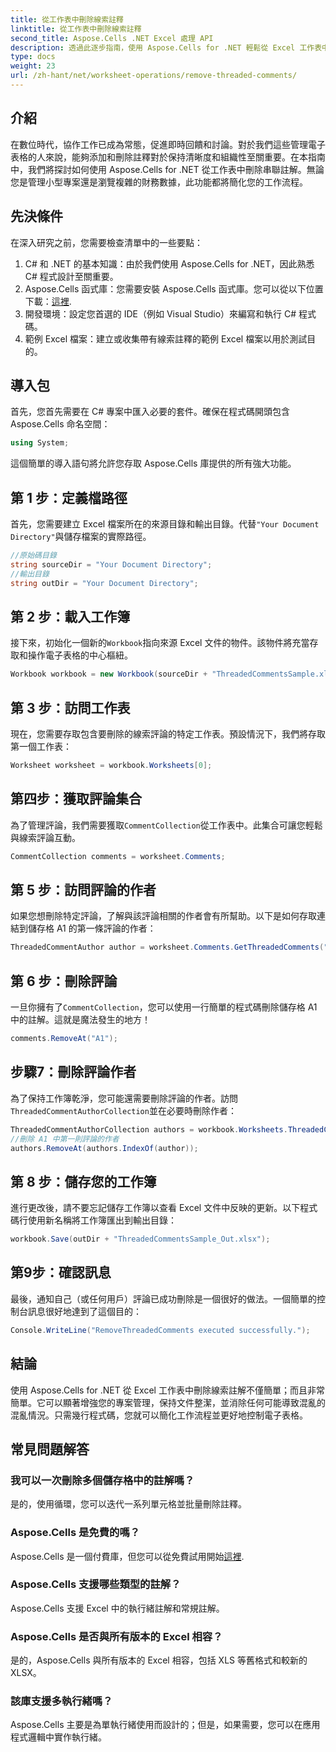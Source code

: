 ```yaml
---
title: 從工作表中刪除線索註釋
linktitle: 從工作表中刪除線索註釋
second_title: Aspose.Cells .NET Excel 處理 API
description: 透過此逐步指南，使用 Aspose.Cells for .NET 輕鬆從 Excel 工作表中刪除串聯註解。簡化您的 Excel 管理。
type: docs
weight: 23
url: /zh-hant/net/worksheet-operations/remove-threaded-comments/
---
```

## 介紹
在數位時代，協作工作已成為常態，促進即時回饋和討論。對於我們這些管理電子表格的人來說，能夠添加和刪除註釋對於保持清晰度和組織性至關重要。在本指南中，我們將探討如何使用 Aspose.Cells for .NET 從工作表中刪除串聯註解。無論您是管理小型專案還是瀏覽複雜的財務數據，此功能都將簡化您的工作流程。
## 先決條件
在深入研究之前，您需要檢查清單中的一些要點：
1. C# 和 .NET 的基本知識：由於我們使用 Aspose.Cells for .NET，因此熟悉 C# 程式設計至關重要。
2.  Aspose.Cells 函式庫：您需要安裝 Aspose.Cells 函式庫。您可以從以下位置下載：[這裡](https://releases.aspose.com/cells/net/).
3. 開發環境：設定您首選的 IDE（例如 Visual Studio）來編寫和執行 C# 程式碼。
4. 範例 Excel 檔案：建立或收集帶有線索註釋的範例 Excel 檔案以用於測試目的。
## 導入包
首先，您首先需要在 C# 專案中匯入必要的套件。確保在程式碼開頭包含 Aspose.Cells 命名空間：
```csharp
using System;
```
這個簡單的導入語句將允許您存取 Aspose.Cells 庫提供的所有強大功能。
## 第 1 步：定義檔路徑
首先，您需要建立 Excel 檔案所在的來源目錄和輸出目錄。代替`"Your Document Directory"`與儲存檔案的實際路徑。
```csharp
//原始碼目錄
string sourceDir = "Your Document Directory";
//輸出目錄
string outDir = "Your Document Directory";
```
## 第 2 步：載入工作簿
接下來，初始化一個新的`Workbook`指向來源 Excel 文件的物件。該物件將充當存取和操作電子表格的中心樞紐。
```csharp
Workbook workbook = new Workbook(sourceDir + "ThreadedCommentsSample.xlsx");
```
## 第 3 步：訪問工作表
現在，您需要存取包含要刪除的線索評論的特定工作表。預設情況下，我們將存取第一個工作表：
```csharp
Worksheet worksheet = workbook.Worksheets[0];
```
## 第四步：獲取評論集合
為了管理評論，我們需要獲取`CommentCollection`從工作表中。此集合可讓您輕鬆與線索評論互動。
```csharp
CommentCollection comments = worksheet.Comments;
```
## 第 5 步：訪問評論的作者
如果您想刪除特定評論，了解與該評論相關的作者會有所幫助。以下是如何存取連結到儲存格 A1 的第一條評論的作者：
```csharp
ThreadedCommentAuthor author = worksheet.Comments.GetThreadedComments("A1")[0].Author;
```
## 第 6 步：刪除評論
一旦你擁有了`CommentCollection`，您可以使用一行簡單的程式碼刪除儲存格 A1 中的註解。這就是魔法發生的地方！
```csharp
comments.RemoveAt("A1");
```
## 步驟7：刪除評論作者
為了保持工作簿乾淨，您可能還需要刪除評論的作者。訪問`ThreadedCommentAuthorCollection`並在必要時刪除作者：
```csharp
ThreadedCommentAuthorCollection authors = workbook.Worksheets.ThreadedCommentAuthors;
//刪除 A1 中第一則評論的作者
authors.RemoveAt(authors.IndexOf(author));
```
## 第 8 步：儲存您的工作簿
進行更改後，請不要忘記儲存工作簿以查看 Excel 文件中反映的更新。以下程式碼行使用新名稱將工作簿匯出到輸出目錄：
```csharp
workbook.Save(outDir + "ThreadedCommentsSample_Out.xlsx");
```
## 第9步：確認訊息
最後，通知自己（或任何用戶）評論已成功刪除是一個很好的做法。一個簡單的控制台訊息很好地達到了這個目的：
```csharp
Console.WriteLine("RemoveThreadedComments executed successfully.");
```
## 結論
使用 Aspose.Cells for .NET 從 Excel 工作表中刪除線索註解不僅簡單；而且非常簡單。它可以顯著增強您的專案管理，保持文件整潔，並消除任何可能導致混亂的混亂情況。只需幾行程式碼，您就可以簡化工作流程並更好地控制電子表格。
## 常見問題解答
### 我可以一次刪除多個儲存格中的註解嗎？
是的，使用循環，您可以迭代一系列單元格並批量刪除註釋。
### Aspose.Cells 是免費的嗎？
 Aspose.Cells 是一個付費庫，但您可以從免費試用開始[這裡](https://releases.aspose.com/).
### Aspose.Cells 支援哪些類型的註解？
Aspose.Cells 支援 Excel 中的執行緒註解和常規註解。
### Aspose.Cells 是否與所有版本的 Excel 相容？
是的，Aspose.Cells 與所有版本的 Excel 相容，包括 XLS 等舊格式和較新的 XLSX。
### 該庫支援多執行緒嗎？
Aspose.Cells 主要是為單執行緒使用而設計的；但是，如果需要，您可以在應用程式邏輯中實作執行緒。
